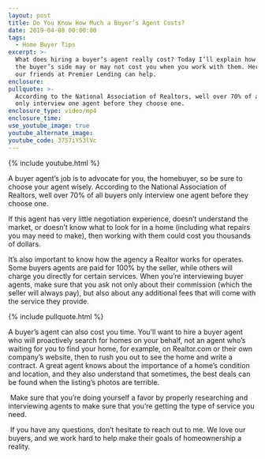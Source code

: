 ```yaml
---
layout: post
title: Do You Know How Much a Buyer’s Agent Costs?
date: 2019-04-08 00:00:00
tags:
  - Home Buyer Tips
excerpt: >-
  What does hiring a buyer’s agent really cost? Today I’ll explain how agents on
  the buyer’s side may or may not cost you when you work with them. Here’s how
  our friends at Premier Lending can help.
enclosure:
pullquote: >-
  According to the National Association of Realtors, well over 70% of all buyers
  only interview one agent before they choose one.
enclosure_type: video/mp4
enclosure_time:
use_youtube_image: true
youtube_alternate_image:
youtube_code: 3757iY53lVc
---
```


{% include youtube.html %}

A buyer agent’s job is to advocate for you, the homebuyer, so be sure to choose your agent wisely. According to the National Association of Realtors, well over 70% of all buyers only interview one agent before they choose one.

If this agent has very little negotiation experience, doesn’t understand the market, or doesn’t know what to look for in a home (including what repairs you may need to make), then working with them could cost you thousands of dollars.

It’s also important to know how the agency a Realtor works for operates. Some buyers agents are paid for 100% by the seller, while others will charge you directly for certain services. When you’re interviewing buyer agents, make sure that you ask not only about their commission (which the seller will always pay), but also about any additional fees that will come with the service they provide.

{% include pullquote.html %}

A buyer’s agent can also cost you time. You’ll want to hire a buyer agent who will proactively search for homes on your behalf, not an agent who’s waiting for you to find your home, for example, on Realtor.com or their own company’s website, then to rush you out to see the home and write a contract. A great agent knows about the importance of a home’s condition and location, and they also understand that sometimes, the best deals can be found when the listing’s photos are terrible.

&nbsp;Make sure that you’re doing yourself a favor by properly researching and interviewing agents to make sure that you’re getting the type of service you need.

&nbsp;If you have any questions, don’t hesitate to reach out to me. We love our buyers, and we work hard to help make their goals of homeownership a reality.